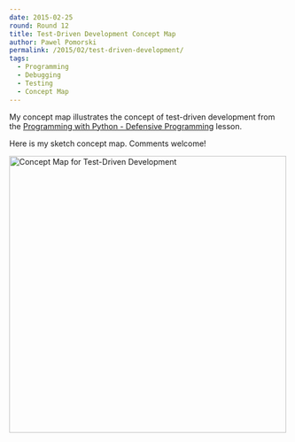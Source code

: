 ```yaml
---
date: 2015-02-25
round: Round 12
title: Test-Driven Development Concept Map
author: Pawel Pomorski
permalink: /2015/02/test-driven-development/
tags:
  - Programming
  - Debugging
  - Testing
  - Concept Map
---
```

My concept map illustrates the concept of test-driven development from the [Programming with Python - Defensive Programming](http://swcarpentry.github.io/python-novice-inflammation/05-defensive.html) lesson.

Here is my sketch concept map.  Comments welcome!

<a href="http://ppomorsk.sharcnet.ca/test_driven_development_map_pawel_pomorski.jpg"><img src="http://ppomorsk.sharcnet.ca/test_driven_development_map_pawel_pomorski.jpg" width="500px" alt="Concept Map for Test-Driven Development" /></a>
